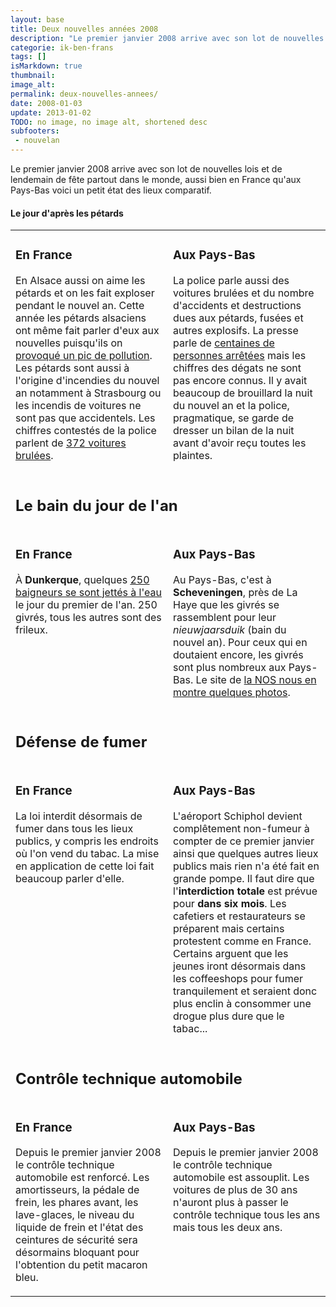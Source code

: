 ```yaml
---
layout: base
title: Deux nouvelles années 2008
description: "Le premier janvier 2008 arrive avec son lot de nouvelles lois et de lendemain de fête partout dans le monde, aussi bien en France qu'aux Pays-Bas voici un peti"
categorie: ik-ben-frans
tags: []
isMarkdown: true
thumbnail: 
image_alt: 
permalink: deux-nouvelles-annees/
date: 2008-01-03
update: 2013-01-02
TODO: no image, no image alt, shortened desc
subfooters:
 - nouvelan
---
```


Le premier janvier 2008 arrive avec son lot de nouvelles lois et de lendemain de fête partout dans le monde, aussi bien en France qu'aux Pays-Bas voici un petit état des lieux comparatif.

#### Le jour d'après les pétards

<table border="0" cellpadding="5"><tr><td width="50%" valign="top"><h3>En France</h3>

En Alsace aussi on aime les pétards et on les fait exploser pendant le nouvel an. Cette année les pétards alsaciens ont même fait parler d'eux aux nouvelles puisqu'ils on [provoqué un pic de pollution](http://cf.news.yahoo.com/s/afp/080101/sciences/nouvelan_insolite_pollution_sant_1). Les pétards sont aussi à l'origine d'incendies du nouvel an notamment à Strasbourg ou les incendis de voitures ne sont pas que accidentels. Les chiffres contestés de la police parlent de [372 voitures brulées](http://afp.google.com/article/ALeqM5gB0c4wUK1KBrROmMoDpKqVm9tnvQ).


</td><td valign="top"><h3>Aux Pays-Bas</h3>


La police parle aussi des voitures brulées et du nombre d'accidents et destructions dues aux pétards, fusées et autres explosifs. La presse parle de [centaines de personnes arrêtées](http://www.dutchnews.nl/news/archives/2008/01/arrests_spoil_new_year_celebra.php) mais les chiffres des dégats ne sont pas encore connus. Il y avait beaucoup de brouillard la nuit du nouvel an et la police, pragmatique, se garde de dresser un bilan de la nuit avant d'avoir reçu toutes les plaintes.


</td></tr><tr><td colspan="2"><h2>
Le bain du jour de l'an
</h2></td></tr>
<tr><td width="50%" valign="top"><h3>En France</h3>

À **Dunkerque**, quelques [250 baigneurs se sont jettés à l'eau](http://afp.google.com/article/ALeqM5iB9VALDtJE8fhudygvEkYZlwvyRw) le jour du premier de l'an. 250 givrés, tous les autres sont des frileux.


</td><td valign="top"><h3>Aux Pays-Bas</h3>


Au Pays-Bas, c'est à **Scheveningen**, près de La Haye que les givrés se rassemblent pour leur *nieuwjaarsduik* (bain du nouvel an). Pour ceux qui en doutaient encore, les givrés sont plus nombreux aux Pays-Bas. Le site de [la NOS nous en montre quelques photos](http://www.nos.nl/nosjournaal/artikelen/2008/1/1/010108_nieuwjaarsduik.html).



</td></tr><tr><td colspan="2"><h2>
Défense de fumer
</h2></td></tr>
<tr><td width="50%" valign="top"><h3>En France</h3>

La loi interdit désormais de fumer dans tous les lieux publics, y compris les endroits où l'on vend du tabac. La mise en application de cette loi fait beaucoup parler d'elle.


</td><td valign="top"><h3>Aux Pays-Bas</h3>

L'aéroport Schiphol devient complêtement non-fumeur à compter de ce premier janvier ainsi que quelques autres lieux publics mais rien n'a été fait en grande pompe. Il faut dire que l'**interdiction totale** est prévue pour **dans six mois**. Les cafetiers et restaurateurs se préparent mais certains protestent comme en France. Certains arguent que les jeunes iront désormais dans les coffeeshops pour fumer tranquilement et seraient donc plus enclin à consommer une drogue plus dure que le tabac...



</td></tr><tr><td colspan="2"><h2>
Contrôle technique automobile
</h2></td></tr>
<tr><td width="50%" valign="top"><h3>En France</h3>

Depuis le premier janvier 2008 le contrôle technique automobile est renforcé. Les amortisseurs, la pédale de frein, les phares avant, les lave-glaces, le niveau du liquide de frein et l'état des ceintures de sécurité sera désormains bloquant pour l'obtention du petit macaron bleu.


</td><td valign="top"><h3>Aux Pays-Bas</h3>

Depuis le premier janvier 2008 le contrôle technique automobile est assouplit. Les voitures de plus de 30 ans n'auront plus à passer le contrôle technique tous les ans mais tous les deux ans.



</td></tr></table>
